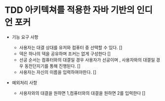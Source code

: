 # TDD 아키텍쳐를 적용한 자바 기반의 인디언 포커

- 기능 요구 사항
  - 사용자는 대결 상대를 유저와 컴퓨터 중 선택할 수 있다. []
  - 덱은 하나의 덱을 공유하며 조커는 없게 구성한다 []
  - 선공 순서는 컴퓨터와의 대결일 경우 사용자가 선공이며 , 사용자와의 대결일 경우 동전던지기를 통해 진행된다. []
  - 사용자는 자신의 이름을 입력하여야한다. []
  
- 예외처리 사항
  - 사용자와의 대결을 원하면 1,컴퓨터와의 대결을 원하면 2를 입력한다 []